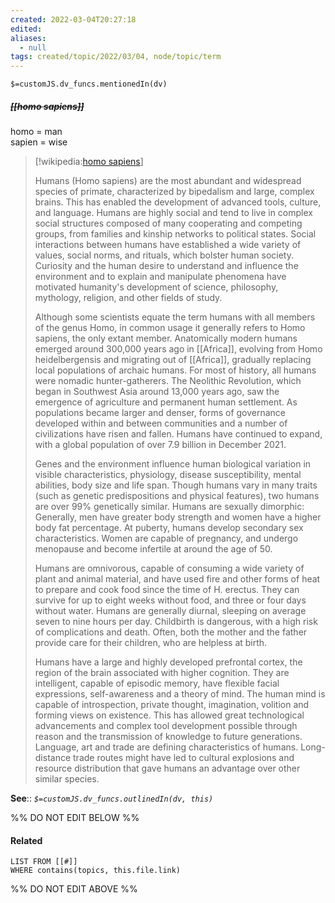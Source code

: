 ```yaml
---
created: 2022-03-04T20:27:18 
edited: 
aliases:
  - null
tags: created/topic/2022/03/04, node/topic/term
---
```

`$=customJS.dv_funcs.mentionedIn(dv)`

##### <s class="topic-title">[[homo sapiens]]</s>

homo = man  
sapien = wise
> [!wikipedia:[homo sapiens](https://en.wikipedia.org/wiki/Human)]
> 
> Humans (Homo sapiens) are the most abundant and widespread species of primate, characterized by bipedalism and large, complex brains. This has enabled the development of advanced tools, culture, and language. Humans are highly social and tend to live in complex social structures composed of many cooperating and competing groups, from families and kinship networks to political states. Social interactions between humans have established a wide variety of values, social norms, and rituals, which bolster human society. Curiosity and the human desire to understand and influence the environment and to explain and manipulate phenomena have motivated humanity's development of science, philosophy, mythology, religion, and other fields of study.
> 
> Although some scientists equate the term humans with all members of the genus Homo, in common usage it generally refers to Homo sapiens, the only extant member. Anatomically modern humans emerged around 300,000 years ago in [[Africa]], evolving from Homo heidelbergensis and migrating out of [[Africa]], gradually replacing local populations of archaic humans. For most of history, all humans were nomadic hunter-gatherers. The Neolithic Revolution, which began in Southwest Asia around 13,000 years ago, saw the emergence of agriculture and permanent human settlement. As populations became larger and denser, forms of governance developed within and between communities and a number of civilizations have risen and fallen. Humans have continued to expand, with a global population of over 7.9 billion in December 2021.
> 
> Genes and the environment influence human biological variation in visible characteristics, physiology, disease susceptibility, mental abilities, body size and life span. Though humans vary in many traits (such as genetic predispositions and physical features), two humans are over 99% genetically similar. Humans are sexually dimorphic: Generally, men have greater body strength and women have a higher body fat percentage. At puberty, humans develop secondary sex characteristics. Women are capable of pregnancy, and undergo menopause and become infertile at around the age of 50.
> 
> Humans are omnivorous, capable of consuming a wide variety of plant and animal material, and have used fire and other forms of heat to prepare and cook food since the time of H. erectus. They can survive for up to eight weeks without food, and three or four days without water. Humans are generally diurnal, sleeping on average seven to nine hours per day. Childbirth is dangerous, with a high risk of complications and death. Often, both the mother and the father provide care for their children, who are helpless at birth.
> 
> Humans have a large and highly developed prefrontal cortex, the region of the brain associated with higher cognition. They are intelligent, capable of episodic memory, have flexible facial expressions, self-awareness and a theory of mind. The human mind is capable of introspection, private thought, imagination, volition and forming views on existence. This has allowed great technological advancements and complex tool development possible through reason and the transmission of knowledge to future generations. Language, art and trade are defining characteristics of humans. Long-distance trade routes might have led to cultural explosions and resource distribution that gave humans an advantage over other similar species.
>


**See**::
*`$=customJS.dv_funcs.outlinedIn(dv, this)`*

%% DO NOT EDIT BELOW %%

#### Related 

```dataview
LIST FROM [[#]]
WHERE contains(topics, this.file.link)
```
%% DO NOT EDIT ABOVE %%
